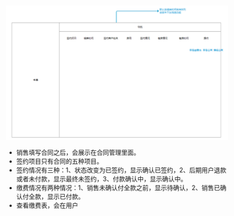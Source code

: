 ![](/assets/合同管理.png)

- 销售填写合同之后，会展示在合同管理里面。
- 签约项目只有合同的五种项目。
- 签约情况有三种：1、状态改变为已签约，显示确认已签约，2、后期用户退款或者未付款，显示最终未签约，3、付款确认中，显示确认中。
- 缴费情况有两种情况：1、销售未确认付全款之前，显示待确认，2、销售已确认付全款，显示已付款。
- 查看缴费表，会在用户